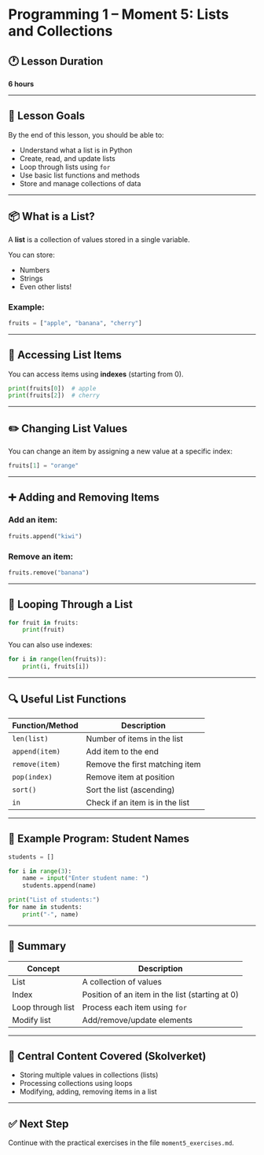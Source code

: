 # Programming 1 – Moment 5: Lists and Collections

## 🕐 Lesson Duration
**6 hours**

---

## 🎯 Lesson Goals
By the end of this lesson, you should be able to:

- Understand what a list is in Python
- Create, read, and update lists
- Loop through lists using `for`
- Use basic list functions and methods
- Store and manage collections of data

---

## 📦 What is a List?

A **list** is a collection of values stored in a single variable.

You can store:
- Numbers
- Strings
- Even other lists!

### Example:
```python
fruits = ["apple", "banana", "cherry"]
```

---

## 🔢 Accessing List Items

You can access items using **indexes** (starting from 0).

```python
print(fruits[0])  # apple
print(fruits[2])  # cherry
```

---

## ✏️ Changing List Values

You can change an item by assigning a new value at a specific index:

```python
fruits[1] = "orange"
```

---

## ➕ Adding and Removing Items

### Add an item:
```python
fruits.append("kiwi")
```

### Remove an item:
```python
fruits.remove("banana")
```

---

## 🔁 Looping Through a List

```python
for fruit in fruits:
    print(fruit)
```

You can also use indexes:

```python
for i in range(len(fruits)):
    print(i, fruits[i])
```

---

## 🔍 Useful List Functions

| Function/Method       | Description                        |
|------------------------|------------------------------------|
| `len(list)`            | Number of items in the list        |
| `append(item)`         | Add item to the end                |
| `remove(item)`         | Remove the first matching item     |
| `pop(index)`           | Remove item at position            |
| `sort()`               | Sort the list (ascending)          |
| `in`                   | Check if an item is in the list    |

---

## 🧪 Example Program: Student Names

```python
students = []

for i in range(3):
    name = input("Enter student name: ")
    students.append(name)

print("List of students:")
for name in students:
    print("-", name)
```

---

## 🧩 Summary

| Concept         | Description                                  |
|------------------|----------------------------------------------|
| List             | A collection of values                      |
| Index            | Position of an item in the list (starting at 0) |
| Loop through list| Process each item using `for`               |
| Modify list      | Add/remove/update elements                  |

---

## 📌 Central Content Covered (Skolverket)

- Storing multiple values in collections (lists)
- Processing collections using loops
- Modifying, adding, removing items in a list

---

## ✅ Next Step
Continue with the practical exercises in the file `moment5_exercises.md`.
